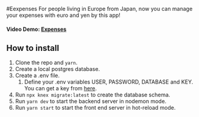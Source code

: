 #Eexpenses
For people living in Europe from Japan, now you can manage your expenses with euro and yen by this app! 

#### Video Demo:  [Expenses](https://youtu.be/lwZK5mSmhm0)

## How to install
1. Clone the repo and `yarn`.
1. Create a local postgres database.
1. Create a .env file.
   1. Define your .env variables USER, PASSWORD, DATABASE and KEY. You can get a key from [here](https://exchangeratesapi.io/). 
1. Run `npx knex migrate:latest` to create the database schema. 
1. Run `yarn dev` to start the backend server in nodemon mode. 
1. Run `yarn start` to start the front end server in hot-reload mode.
